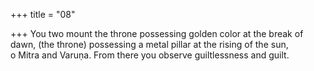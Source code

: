 +++
title = "08"

+++
You two mount the throne possessing golden color at the break of dawn,  (the throne) possessing a metal pillar at the rising of the sun,  
o Mitra and Varuṇa. From there you observe guiltlessness and guilt.  